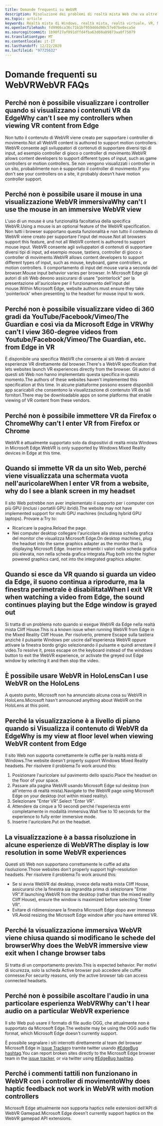 ```yaml
---
title: Domande frequenti su WebVR
description: Risoluzione dei problemi di realtà mista Web che va oltre la documentazione standard del supporto clienti.
ms.topic: article
keywords: Realtà mista di Windows, realtà mista, realtà virtuale, VR, MR, risoluzione dei problemi, errori, guida, supporto tecnico, WebVR
ms.openlocfilehash: fd9906ca36c71b1bf959466d90c57e07be0eca5e
ms.sourcegitcommit: 1b90f27af091dffd4fba63d69a89873aa0f75079
ms.translationtype: MT
ms.contentlocale: it-IT
ms.lasthandoff: 12/22/2020
ms.locfileid: "97725632"
---
```

# <a name="webvr-faqs"></a><span data-ttu-id="d3318-104">Domande frequenti su WebVR</span><span class="sxs-lookup"><span data-stu-id="d3318-104">WebVR FAQs</span></span>

## <a name="why-cant-i-see-my-controllers-when-viewing-vr-content-from-edge"></a><span data-ttu-id="d3318-105">Perché non è possibile visualizzare i controller quando si visualizzano i contenuti VR da Edge</span><span class="sxs-lookup"><span data-stu-id="d3318-105">Why can’t I see my controllers when viewing VR content from Edge</span></span>

<span data-ttu-id="d3318-106">Non tutto il contenuto di WebVR viene creato per supportare i controller di movimento.</span><span class="sxs-lookup"><span data-stu-id="d3318-106">Not all WebVR content is authored to support motion controllers.</span></span> <span data-ttu-id="d3318-107">WebVR consente agli sviluppatori di contenuti di supportare diversi tipi di input, ad esempio controller di gioco o controller di movimento.</span><span class="sxs-lookup"><span data-stu-id="d3318-107">WebVR allows content developers to support different types of input, such as game controllers or motion controllers.</span></span> <span data-ttu-id="d3318-108">Se non vengono visualizzati i controller in un sito, probabilmente non è supportato il controller di movimento.</span><span class="sxs-lookup"><span data-stu-id="d3318-108">If you don't see your controllers on a site, it probably doesn’t have motion controller support.</span></span>

## <a name="why-cant-i-use-the-mouse-in-an-immersive-webvr-view"></a><span data-ttu-id="d3318-109">Perché non è possibile usare il mouse in una visualizzazione WebVR immersiva</span><span class="sxs-lookup"><span data-stu-id="d3318-109">Why can't I use the mouse in an immersive WebVR view</span></span>

<span data-ttu-id="d3318-110">L'uso di un mouse è una funzionalità facoltativa della specifica WebVR.</span><span class="sxs-lookup"><span data-stu-id="d3318-110">Using a mouse is an optional feature of the WebVR specification.</span></span> <span data-ttu-id="d3318-111">Non tutti i browser supportano questa funzionalità e non tutto il contenuto di WebVR viene creato per supportare l'input del mouse.</span><span class="sxs-lookup"><span data-stu-id="d3318-111">Not all browsers support this feature, and not all WebVR content is authored to support mouse input.</span></span> <span data-ttu-id="d3318-112">WebVR consente agli sviluppatori di contenuti di supportare diversi tipi di input, ad esempio mouse, tastiera, controller di gioco o controller di movimento.</span><span class="sxs-lookup"><span data-stu-id="d3318-112">WebVR allows content developers to support different types of input, such as mouse, keyboard, game controllers, or motion controllers.</span></span> <span data-ttu-id="d3318-113">Il comportamento di input del mouse varia a seconda del browser.</span><span class="sxs-lookup"><span data-stu-id="d3318-113">Mouse input behavior varies per browser.</span></span> <span data-ttu-id="d3318-114">In Microsoft Edge gli autori di siti Web devono assicurarsi di usare "pointerlock" per la presentazione all'auricolare per il funzionamento dell'input del mouse.</span><span class="sxs-lookup"><span data-stu-id="d3318-114">Within Microsoft Edge, website authors must ensure they take 'pointerlock' when presenting to the headset for mouse input to work.</span></span>

## <a name="why-cant-i-view-360-degree-videos-from-youtubefacebookvimeothe-guardian-etc-from-edge-in-vr"></a><span data-ttu-id="d3318-115">Perché non è possibile visualizzare video di 360 gradi da YouTube/Facebook/Vimeo/The Guardian e così via da Microsoft Edge in VR</span><span class="sxs-lookup"><span data-stu-id="d3318-115">Why can’t I view 360-degree videos from Youtube/Facebook/Vimeo/The Guardian, etc. from Edge in VR</span></span>

<span data-ttu-id="d3318-116">È disponibile una specifica WebVR che consente ai siti Web di avviare esperienze VR direttamente dal browser.</span><span class="sxs-lookup"><span data-stu-id="d3318-116">There's a WebVR specification that lets websites launch VR experiences directly from the browser.</span></span> <span data-ttu-id="d3318-117">Gli autori di questi siti Web non hanno implementato questa specifica in questo momento.</span><span class="sxs-lookup"><span data-stu-id="d3318-117">The authors of these websites haven't implemented this specification at this time.</span></span> <span data-ttu-id="d3318-118">In alcune piattaforme possono essere disponibili app scaricabili che consentono la visualizzazione di contenuto VR da tali fornitori.</span><span class="sxs-lookup"><span data-stu-id="d3318-118">There may be downloadable apps on some platforms that enable viewing of VR content from these vendors.</span></span>

## <a name="why-cant-i-enter-vr-from-firefox-or-chrome"></a><span data-ttu-id="d3318-119">Perché non è possibile immettere VR da Firefox o Chrome</span><span class="sxs-lookup"><span data-stu-id="d3318-119">Why can’t I enter VR from Firefox or Chrome</span></span>

<span data-ttu-id="d3318-120">WebVR è attualmente supportato solo da dispositivi di realtà mista Windows in Microsoft Edge.</span><span class="sxs-lookup"><span data-stu-id="d3318-120">WebVR is only supported by Windows Mixed Reality devices in Edge at this time.</span></span>

## <a name="when-i-enter-vr-from-a-website-why-do-i-see-a-blank-screen-in-my-headset"></a><span data-ttu-id="d3318-121">Quando si immette VR da un sito Web, perché viene visualizzata una schermata vuota nell'auricolare</span><span class="sxs-lookup"><span data-stu-id="d3318-121">When I enter VR from a website, why do I see a blank screen in my headset</span></span>

<span data-ttu-id="d3318-122">Il sito Web potrebbe non aver implementato il supporto per i computer con più GPU (inclusi i portatili GPU ibridi).</span><span class="sxs-lookup"><span data-stu-id="d3318-122">The website may not have implemented support for multi GPU machines (including hybrid GPU laptops).</span></span> <span data-ttu-id="d3318-123">Provare a:</span><span class="sxs-lookup"><span data-stu-id="d3318-123">Try to:</span></span>

* <span data-ttu-id="d3318-124">Ricaricare la pagina.</span><span class="sxs-lookup"><span data-stu-id="d3318-124">Reload the page.</span></span>
* <span data-ttu-id="d3318-125">Nei computer desktop collegare l'auricolare alla stessa scheda grafica del monitor che visualizza Microsoft Edge.</span><span class="sxs-lookup"><span data-stu-id="d3318-125">On desktop machines, plug the headset into the same graphics adapter as the monitor that is displaying Microsoft Edge.</span></span> <span data-ttu-id="d3318-126">Inserire entrambi i valori nella scheda grafica più elevata, non nella scheda grafica integrata.</span><span class="sxs-lookup"><span data-stu-id="d3318-126">Plug both into the higher powered graphics card, not into the integrated graphics adapter.</span></span>

## <a name="when-i-exit-vr-when-watching-a-video-from-edge-the-sound-continues-playing-but-the-edge-window-is-grayed-out"></a><span data-ttu-id="d3318-127">Quando si esce da VR quando si guarda un video da Edge, il suono continua a riprodurre, ma la finestra perimetrale è disabilitata</span><span class="sxs-lookup"><span data-stu-id="d3318-127">When I exit VR when watching a video from Edge, the sound continues playing but the Edge window is grayed out</span></span>

<span data-ttu-id="d3318-128">Si tratta di un problema noto quando si esegue WebVR da Edge nella realtà mista Cliff House.</span><span class="sxs-lookup"><span data-stu-id="d3318-128">This is a known issue when running WebVR from Edge in the Mixed Reality Cliff House.</span></span> <span data-ttu-id="d3318-129">Per risolverlo, premere Escape sulla tastiera anziché il pulsante Windows per uscire dall'esperienza WebVR oppure attivare la finestra bordo grigio selezionando il pulsante e quindi arrestare il video.</span><span class="sxs-lookup"><span data-stu-id="d3318-129">To resolve it, press escape on the keyboard instead of the windows button to exit the WebVR experience, or activate the greyed out Edge window by selecting it and then stop the video.</span></span>

## <a name="can-i-use-webvr-on-the-hololens"></a><span data-ttu-id="d3318-130">È possibile usare WebVR in HoloLens</span><span class="sxs-lookup"><span data-stu-id="d3318-130">Can I use WebVR on the HoloLens</span></span>

<span data-ttu-id="d3318-131">A questo punto, Microsoft non ha annunciato alcuna cosa su WebVR in HoloLens.</span><span class="sxs-lookup"><span data-stu-id="d3318-131">Microsoft hasn't announced anything about WebVR on the HoloLens at this point.</span></span>

## <a name="why-is-my-view-at-floor-level-when-viewing-webvr-content-from-edge"></a><span data-ttu-id="d3318-132">Perché la visualizzazione è a livello di piano quando si Visualizza il contenuto di WebVR da Edge</span><span class="sxs-lookup"><span data-stu-id="d3318-132">Why is my view at floor level when viewing WebVR content from Edge</span></span>

<span data-ttu-id="d3318-133">Il sito Web non supporta correttamente le cuffie per la realtà mista di Windows.</span><span class="sxs-lookup"><span data-stu-id="d3318-133">The website doesn't properly support Windows Mixed Reality headsets.</span></span> <span data-ttu-id="d3318-134">Per risolvere il problema:</span><span class="sxs-lookup"><span data-stu-id="d3318-134">To work around this:</span></span>

1. <span data-ttu-id="d3318-135">Posizionare l'auricolare sul pavimento dello spazio.</span><span class="sxs-lookup"><span data-stu-id="d3318-135">Place the headset on the floor of your space.</span></span>
2. <span data-ttu-id="d3318-136">Passare alla pagina WebVR usando Microsoft Edge sul desktop (non all'interno di realtà mista).</span><span class="sxs-lookup"><span data-stu-id="d3318-136">Navigate to the WebVR page using Microsoft Edge on your desktop (not within mixed reality).</span></span>
3. <span data-ttu-id="d3318-137">Selezionare "Enter VR".</span><span class="sxs-lookup"><span data-stu-id="d3318-137">Select "Enter VR".</span></span>
4. <span data-ttu-id="d3318-138">Attendere da cinque a 10 secondi perché l'esperienza entri completamente in modalità immersiva.</span><span class="sxs-lookup"><span data-stu-id="d3318-138">Wait five to 10 seconds for the experience to fully enter immersive mode.</span></span>
5. <span data-ttu-id="d3318-139">Inserire l'auricolare.</span><span class="sxs-lookup"><span data-stu-id="d3318-139">Put on the headset.</span></span>

## <a name="the-display-is-low-resolution-in-some-webvr-experiences"></a><span data-ttu-id="d3318-140">La visualizzazione è a bassa risoluzione in alcune esperienze di WebVR</span><span class="sxs-lookup"><span data-stu-id="d3318-140">The display is low resolution in some WebVR experiences</span></span>

<span data-ttu-id="d3318-141">Questi siti Web non supportano correttamente le cuffie ad alta risoluzione.</span><span class="sxs-lookup"><span data-stu-id="d3318-141">Those websites don't properly support high-resolution headsets.</span></span> <span data-ttu-id="d3318-142">Per risolvere il problema:</span><span class="sxs-lookup"><span data-stu-id="d3318-142">To work around this:</span></span>

* <span data-ttu-id="d3318-143">Se si avvia WebVR dal desktop, invece della realtà mista Cliff House, assicurarsi che la finestra sia ingrandita prima di selezionare "Enter VR".</span><span class="sxs-lookup"><span data-stu-id="d3318-143">If launching WebVR from the desktop (rather than the mixed reality Cliff House), ensure the window is maximized before selecting "Enter VR".</span></span>
* <span data-ttu-id="d3318-144">Evitare di ridimensionare la finestra Microsoft Edge dopo aver immesso VR.</span><span class="sxs-lookup"><span data-stu-id="d3318-144">Avoid resizing the Microsoft Edge window after you have entered VR.</span></span>

## <a name="why-does-the-webvr-immersive-view-exit-when-i-change-browser-tabs"></a><span data-ttu-id="d3318-145">Perché la visualizzazione immersiva WebVR viene chiusa quando si modificano le schede del browser</span><span class="sxs-lookup"><span data-stu-id="d3318-145">Why does the WebVR immersive view exit when I change browser tabs</span></span>

<span data-ttu-id="d3318-146">Si tratta di un comportamento previsto.</span><span class="sxs-lookup"><span data-stu-id="d3318-146">This is expected behavior.</span></span> <span data-ttu-id="d3318-147">Per motivi di sicurezza, solo la scheda Active browser può accedere alle cuffie connesse.</span><span class="sxs-lookup"><span data-stu-id="d3318-147">For security reasons, only the active browser tab can access connected headsets.</span></span>

## <a name="why-cant-i-hear-audio-on-a-particular-webvr-experience"></a><span data-ttu-id="d3318-148">Perché non è possibile ascoltare l'audio in una particolare esperienza WebVR</span><span class="sxs-lookup"><span data-stu-id="d3318-148">Why can't I hear audio on a particular WebVR experience</span></span>

<span data-ttu-id="d3318-149">Il sito Web può usare il formato di file audio OGG, che attualmente non è supportato da Microsoft Edge.</span><span class="sxs-lookup"><span data-stu-id="d3318-149">The website may be using the OGG audio file format, which Microsoft Edge doesn't currently support.</span></span>

<span data-ttu-id="d3318-150">È possibile segnalare i siti interrotti direttamente al team del browser Microsoft Edge in [Issue Tracker](https://developer.microsoft.com/microsoft-edge/platform/issues/)o tramite twitter usando [#EdgeBug hashtag](https://blogs.windows.com/msedgedev/2016/08/11/edgebug-twitter/).</span><span class="sxs-lookup"><span data-stu-id="d3318-150">You can report broken sites directly to the Microsoft Edge browser team in the [issue tracker](https://developer.microsoft.com/microsoft-edge/platform/issues/), or via twitter using [#EdgeBug hashtag](https://blogs.windows.com/msedgedev/2016/08/11/edgebug-twitter/).</span></span>

## <a name="why-does-haptic-feedback-not-work-in-webvr-with-motion-controllers"></a><span data-ttu-id="d3318-151">Perché i commenti tattili non funzionano in WebVR con i controller di movimento</span><span class="sxs-lookup"><span data-stu-id="d3318-151">Why does haptic feedback not work in WebVR with motion controllers</span></span>

<span data-ttu-id="d3318-152">Microsoft Edge attualmente non supporta haptics nelle estensioni dell'API di WebVR Gamepad.</span><span class="sxs-lookup"><span data-stu-id="d3318-152">Microsoft Edge doesn't currently support haptics on the WebVR gamepad API extensions.</span></span>